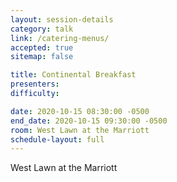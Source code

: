 ```yaml
---
layout: session-details
category: talk
link: /catering-menus/
accepted: true
sitemap: false

title: Continental Breakfast
presenters:
difficulty:

date: 2020-10-15 08:30:00 -0500
end_date: 2020-10-15 09:30:00 -0500
room: West Lawn at the Marriott
schedule-layout: full
---
```

West Lawn at the Marriott
